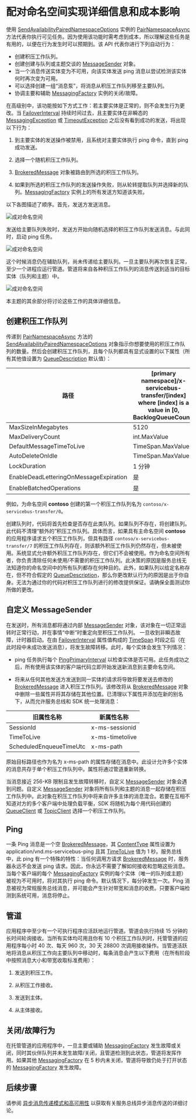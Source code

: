 <properties 
   pageTitle="服务总线配对命名空间 |Windows Azure"
   description="配对命名空间实现的详细信息和成本"
   services="service-bus"
   documentationCenter="na"
   authors="sethmanheim"
   manager="timlt"
   editor="tysonn" />
<tags 
   ms.service="service-bus"
   ms.date="09/18/2015"
   wacn.date="10/22/2015" />

# 配对命名空间实现详细信息和成本影响

使用 [SendAvailabilityPairedNamespaceOptions][] 实例的 [PairNamespaceAsync][] 方法代表你执行可见任务。因为使用该功能时需考虑到成本，所以理解这些任务是有用的，以便在行为发生时可以预期到。该 API 代表你进行下列自动行为：

-   创建积压工作队列。
-   创建创建与队列或主题交谈的 [MessageSender][] 对象。
-   当一个消息传送实体变为不可用，向该实体发送 ping 消息以尝试检测该实体何时再次变为可用。
-   可以选择创建一组“消息泵”，将消息从积压工作队列移至主要队列。
-   协调主要和辅助 [MessagingFactory][] 实例的关闭/故障。

在高级别中，该功能按如下方式工作：若主要实体是正常的，则不会发生行为更改。当 [FailoverInterval][] 持续时间过去，且主要实体在非瞬态的 [MessagingException][] 或 [TimeoutException][] 之后没有看到成功的发送，将出现以下行为：

1.  到主要实体的发送操作被禁用，且系统对主要实体执行 ping 命令，直到 ping 成功发送。

2.  选择一个随机积压工作队列。

3.  [BrokeredMessage][] 对象被路由到所选的积压工作队列。

4.  如果到所选的积压工作队列的发送操作失败，则从轮转提取队列并选择新的队列。[MessagingFactory][] 实例上的所有发送方知道该失败。

以下各图描述了顺序。首先，发送方发送消息。

![成对命名空间][0]

发送给主要队列失败时，发送方开始向随机选择的积压工作队列发送消息。与此同时，启动 ping 任务。

![成对命名空间][1]

这个时候消息仍在辅助队列，尚未传递给主要队列。一旦主要队列再次恢复正常，至少一个进程应运行管道。管道将来自各种积压工作队列的消息传送到适当的目标实体（队列和主题）中。

![成对命名空间][2]

本主题的其余部分将讨论这些工作的具体详细信息。

## 创建积压工作队列

传递到 [PairNamespaceAsync][] 方法的 [SendAvailabilityPairedNamespaceOptions][] 对象指示你想要使用的积压工作队列的数量。然后会创建积压工作队列，且每个队列都具有显式设置的以下属性（所有其他值设置为 [QueueDescription][] 默认值）：

| 路径 | [primary namespace]/x-servicebus-transfer/[index] where [index] is a value in [0, BacklogQueueCount) |
|----------------------------------------|------------------------------------------------------------------------------------------------------|
| MaxSizeInMegabytes | 5120 |
| MaxDeliveryCount | int.MaxValue |
| DefaultMessageTimeToLive | TimeSpan.MaxValue |
| AutoDeleteOnIdle | TimeSpan.MaxValue |
| LockDuration | 1 分钟 |
| EnableDeadLetteringOnMessageExpiration | 是 |
| EnableBatchedOperations | 是 |

例如，为命名空间 **contoso** 创建的第一个积压工作队列名为 `contoso/x-servicebus-transfer/0`。

创建队列时，代码将首先检查是否存在此类队列。如果队列不存在，将创建队列。此代码不清理“额外的”积压工作队列。具体而言，如果具有主命名空间 **contoso** 的应用程序请求五个积压工作队列，但具有路径 `contoso/x-servicebus-transfer/7` 的积压工作队列存在，则该额外积压工作队列仍然存在，但未被使用。系统显式允许额外积压工作队列存在，但它们不会被使用。作为命名空间所有者，你负责清除任何未使用/不需要的积压工作队列。此决策的原因是服务总线无法知道你的命名空间中的所有队列都存在何种目的。此外，如果队列以给定名称存在，但不符合假定的 [QueueDescription][]，那么你更改默认行为的原因是出于你自身。无法为通过你的代码对积压工作队列进行的修改提供保证。请确保全面测试你所做的更改。

## 自定义 MessageSender

在发送时，所有消息都将通过内部 [MessageSender][] 对象，该对象在一切正常运转时正常行动，并在事情“中断”时重定向至积压工作队列。 一旦收到非瞬态故障，计时器启动。在由 [FailoverInterval][] 属性值构成的 [TimeSpan][] 时段之后（在此时段中未成功发送消息），将发生故障转移。此时，每个实体会发生下列情况：

- ping 任务执行每个 [PingPrimaryInterval][] 以检查实体是否可用。此任务成功之后，所有使用该实体的客户端代码立即开始发送新消息到主要命名空间。

- 将来从任何其他发送方发送到同一实体的请求将导致将要发送去修改的 [BrokeredMessage][] 进入积压工作队列。该修改将从 [BrokeredMessage][] 对象中删除一些属性并将其存储在其他位置。已清理以下属性并添加在新的别名下，从而允许服务总线和 SDK 统一处理消息：

| 旧属性名称 | 新属性名称 |
|-------------------------|-------------------|
| SessionId | x-ms-sessionid |
| TimeToLive | x-ms-timetolive |
| ScheduledEnqueueTimeUtc | x-ms-path |

原始目标路径也作为名为 x-ms-path 的属性存储在消息中。此设计允许多个实体的消息共存于单个积压工作队列中。属性将通过管道重新转换。

当消息接近 256-KB 限制且发生故障转移时，自定义 [MessageSender][] 对象会遇到问题。自定义 [MessageSender][] 对象将所有队列和主题的消息一起存储在积压工作队列中。此对象在积压工作队列中将来自许多主体的消息混合。若要在互相不知道对方的多个客户端中处理负载平衡，SDK 将随机为每个用代码创建的 [QueueClient][] 或 [TopicClient][] 选择一个积压工作队列。

## Ping

一条 Ping 消息是一个空 [BrokeredMessage][]，其 [ContentType][] 属性设置为 application/vnd.ms-servicebus-ping 且其 [TimeToLive][] 值为 1 秒。服务总线中，此 ping 有一个特殊的特性：当任何调用方请求 [BrokeredMessage][] 时，服务器永远不会发送 ping 请求。因此，你永远不需要了解如何接收和忽略这些消息。当每个客户端的每个 [MessagingFactory][] 实例的每个实体（唯一的队列或主题）被视为不可用时，将对其执行 ping 命令。默认情况下，每分钟发生一次。Ping 消息被视为常规服务总线消息，并可能会产生针对带宽和消息的收费。只要客户端检测到系统可用，消息将停止。

## 管道

应用程序中至少有一个可执行程序应活跃地运行管道。管道会执行持续 15 分钟的长时间轮询接收。当所有实体均可用且你有 10 个积压工作队列时，托管管道的应用程序每小时 40 次、每天 960 次，30 天 28800 次调用接收操作。当管道活跃地将消息从积压工作向主要队列中移动时，每条消息会产生以下费用（在所有阶段中按照消息大小和带宽收取标准费用）：

1.  发送到积压工作。

2.  从积压工作接收。

3.  发送到主体。

4.  从主体接收。

## 关闭/故障行为

在托管管道的应用程序中，一旦主要或辅助 [MessagingFactory][] 发生故障或关闭，同时其伙伴队列并未发生故障/关闭，且管道检测到此状态，管道将发挥作用。如果其他 [MessagingFactory][] 在 5 秒内未关闭，管道将导致仍处于打开状态的 [MessagingFactory][] 发生故障。

## 后续步骤

请参阅 [异步消息传递模式和高可用性] 以获取有关服务总线异步消息传送的详细讨论。

  [PairNamespaceAsync]: https://msdn.microsoft.com/zh-cn/library/azure/microsoft.servicebus.messaging.messagingfactory.pairnamespaceasync.aspx
  [SendAvailabilityPairedNamespaceOptions]: https://msdn.microsoft.com/zh-cn/library/azure/microsoft.servicebus.messaging.sendavailabilitypairednamespaceoptions.aspx
  [MessageSender]: https://msdn.microsoft.com/zh-cn/library/azure/microsoft.servicebus.messaging.messagesender.aspx
  [MessagingFactory]: https://msdn.microsoft.com/zh-cn/library/azure/microsoft.servicebus.messaging.messagingfactory.aspx
  [FailoverInterval]: https://msdn.microsoft.com/zh-cn/library/azure/microsoft.servicebus.messaging.pairednamespaceoptions.failoverinterval.aspx
  [MessagingException]: https://msdn.microsoft.com/zh-cn/library/azure/microsoft.servicebus.messaging.messagingexception.aspx
  [TimeoutException]: https://msdn.microsoft.com/zh-cn/library/azure/system.timeoutexception.aspx
  [BrokeredMessage]: https://msdn.microsoft.com/zh-cn/library/azure/microsoft.servicebus.messaging.brokeredmessage.aspx
  [0]: ./media/service-bus-paired-namespaces/IC673405.png
  [1]: ./media/service-bus-paired-namespaces/IC673406.png
  [2]: ./media/service-bus-paired-namespaces/IC673407.png
  [QueueDescription]: https://msdn.microsoft.com/zh-cn/library/azure/microsoft.servicebus.messaging.queuedescription.aspx
  [TimeSpan]: https://msdn.microsoft.com/zh-cn/library/azure/system.timespan.aspx
  [PingPrimaryInterval]: https://msdn.microsoft.com/zh-cn/library/azure/microsoft.servicebus.messaging.sendavailabilitypairednamespaceoptions.pingprimaryinterval.aspx
  [QueueClient]: https://msdn.microsoft.com/zh-cn/library/azure/microsoft.servicebus.messaging.queueclient.aspx
  [TopicClient]: https://msdn.microsoft.com/zh-cn/library/azure/microsoft.servicebus.messaging.topicclient.aspx
  [ContentType]: https://msdn.microsoft.com/zh-cn/library/azure/microsoft.servicebus.messaging.brokeredmessage.contenttype.aspx
  [TimeToLive]: https://msdn.microsoft.com/zh-cn/library/azure/microsoft.servicebus.messaging.brokeredmessage.timetolive.aspx
  [异步消息传递模式和高可用性]: /documentation/articles/service-bus-async-messaging

<!---HONumber=74-->